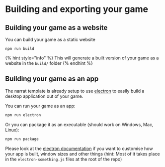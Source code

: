 # Building and exporting your game

## Building your game as a website

You can build your game as a static website

```
npm run build
```

{% hint style="info" %}
 This will generate a built version of your game as a website in the `build/` folder
{% endhint %}

## Building your game as an app

The narrat template is already setup to use [electron](https://www.electronjs.org) to easily build a desktop application out of your game.

You can run your game as an app:

```bash
npm run electron
```

Or you can package it as an executable \(should work on Windows, Mac, Linux\):

```bash
npm run package
```

Please look at the [electron documentation](https://www.electronjs.org/docs/latest/) if you want to customise how your app is built, window sizes and other things \(hint: Most of it takes place in the `electron-something.js` files at the root of the repo\)

